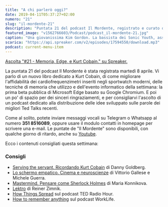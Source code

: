```yaml
---
title: "A chi parlerò oggi?"
date: 2019-04-11T05:37:27+02:00
numero: "21"
slug: "il-mordente-21"
description: "Puntata 21 del podcast Il Mordente, registrato e curato da Riccardo Palombo."
featured_image: "v1562766603/Podcast/podcast_il-mordente-21.jpg"
caption: "Una giovanissima Kim Gordon. La bassista dei Sonic Youth, assieme al marito Thurston Moore, fu da mentore per Kurt Cobain durante tutta la sua carriera. È ancora un'artista produttiva."
scarica: "https://api.spreaker.com/v2/episodes/17594550/download.mp3"
podcast: current-menu-item
---
```


<a class="spreaker-player" href="https://www.spreaker.com/episode/17594550" data-resource="episode_id=17594550" data-width="100%" data-height="200" data-theme="light" data-playlist="false" data-playlist-continuous="false" data-autoplay="false" data-live-autoplay="false" data-chapters-image="true" data-episode-image-position="right" data-hide-logo="false" data-hide-likes="false" data-hide-comments="false" data-hide-sharing="false" data-hide-download="true" >Ascolta "#21 - Memoria, Edge, e Kurt Cobain." su Spreaker.</a>

La puntata 21 del podcast Il Mordente è stata registrata martedì 8 aprile. Vi parlo di un nuovo libro dedicato a Kurt Cobain, di come migliorare l'affidabilità dei cardiofrequenzimetri inseriti negli sportwatch moderni, delle tecniche di memoria che utilizzo e dell'evento informatico della settimana: la prima beta pubblica di Microsoft Edge basato su Google Chromium. E poi un po' di spazio per dei sinceri ringraziamenti, e per consigliarvi l'ascolto di un podcast dedicato alla distribuzione delle idee sviluppato sulle parole dei migliori Ted Talks recenti. 

Come al solito, potete inviare messaggi vocali su Telegram o Whatsapp al numero **351 8516089**, oppure usare il modulo contatti in homepage per scrivere una e-mail. Le puntate de "Il Mordente" sono disponibili, con qualche giorno di ritardo, anche su <a class="text-info" title="Canale Youtube Riccardo Palombo" href="https://www.youtube.com/riccardopalombo">Youtube</a>.

Ecco i contenuti consigliati questa settimana:

### Consigli
<ul>
<li><a class="text-info" href="https://amzn.to/2D9tyFR" target="_blank" rel="nofollow noopener" title="Vedi il libro Serving the servant. Ricordando Kurt Cobain">Serving the servant. Ricordando Kurt Cobain</a> di Danny Goldberg.</li>
<li><a class="text-info" href="https://amzn.to/2UtsHtv" target="_blank" rel="nofollow noopener" title="Vedi il libro Lo schermo empatico. Cinema e neuroscienze">Lo schermo empatico. Cinema e neuroscienze</a> di Vittorio Gallese e Michele Guerra.</li>
<li><a class="text-info" href="https://amzn.to/2Kn6wBk" target="_blank" rel="nofollow noopener" title="Vedi il libro Mastermind. Pensare come Sherlock Holmes">Mastermind. Pensare come Sherlock Holmes</a> di Maria Konnikova.</li>
<li><a class="text-info" href="https://amzn.to/2U8Haaa" target="_blank" rel="nofollow noopener" title="Vedi il libro Lektro">Lektro</a> di Reiner Zimnik.</li>
<li><a class="text-info" href="https://www.npr.org/programs/ted-radio-hour/468877892/how-things-spread?showDate=2019-04-05" target="_blank" rel="nofollow noopener" title="Vedi How Things Spread">How Things Spread</a> sul podcast TED Radio Hour.</li>
<li><a class="text-info" href="https://www.ted.com/talks/worklife_with_adam_grant_how_to_remember_anything?utm_campaign=tedspread&utm_medium=referral&utm_source=tedcomshare" target="_blank" rel="nofollow noopener" title="Vedi How to remember anything">How to remember anything</a> sul podcast WorkLife.</li>
</ul>

